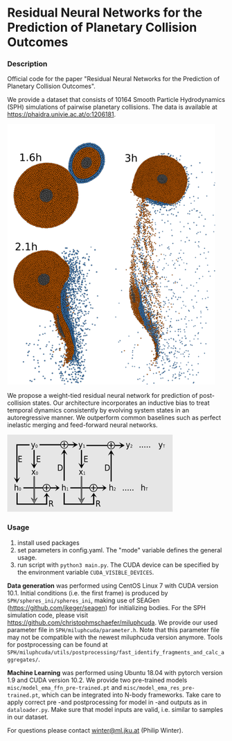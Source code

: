 # Residual Neural Networks for the Prediction of Planetary Collision Outcomes

### Description

Official code for the paper "Residual Neural Networks for the Prediction of Planetary Collision Outcomes".

We provide a dataset that consists of 10164 Smooth Particle Hydrodynamics (SPH) simulations of pairwise planetary collisions. The data is available at https://phaidra.univie.ac.at/o:1206181.

![plot](./misc/github1.png)
  
We propose a weight-tied residual neural network for prediction of post-collision states. Our architecture incorporates an inductive bias to treat temporal dynamics consistently by evolving system states in an autoregressive manner. We outperform common baselines such as perfect inelastic merging and feed-forward neural networks.

![plot](./misc/github2.png)

### Usage

1) install used packages
2) set parameters in config.yaml. The "mode" variable defines the general usage. 
3) run script with `python3 main.py`. The CUDA device can be specified by the environment variable `CUDA_VISIBLE_DEVICES`.

**Data generation** was performed using CentOS Linux 7 with CUDA version 10.1. Initial conditions (i.e. the first frame) is produced by `SPH/spheres_ini/spheres_ini`, making use of SEAGen (https://github.com/jkeger/seagen) for initializing bodies. For the SPH simulation code, please visit https://github.com/christophmschaefer/miluphcuda. We provide our used parameter file in `SPH/miluphcuda/parameter.h`. Note that this parameter file may not be compatible with the newest miluphcuda version anymore. Tools for postprocessing can be found at 
`SPH/miluphcuda/utils/postprocessing/fast_identify_fragments_and_calc_aggregates/`.

**Machine Learning** was performed using Ubuntu 18.04 with pytorch version 1.9 and CUDA version 10.2. We provide two pre-trained models `misc/model_ema_ffn_pre-trained.pt` and `misc/model_ema_res_pre-trained.pt`, which can be integrated into N-body frameworks. Take care to apply correct pre -and postprocessing for model in -and outputs as in `dataloader.py`. Make sure that model inputs are valid, i.e. similar to samples in our dataset.

For questions please contact <winter@ml.jku.at> (Philip Winter).
